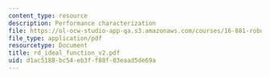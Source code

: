 ```yaml
---
content_type: resource
description: Performance characterization
file: https://ol-ocw-studio-app-qa.s3.amazonaws.com/courses/16-881-robust-system-design-summer-1998/d1ac5188bc54eb3ff88f03eaad5de69a_rd_ideal_function_v2.pdf
file_type: application/pdf
resourcetype: Document
title: rd_ideal_function_v2.pdf
uid: d1ac5188-bc54-eb3f-f88f-03eaad5de69a
---
```

